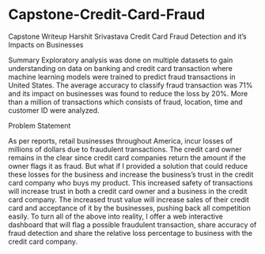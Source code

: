 # Capstone-Credit-Card-Fraud
Capstone Writeup
Harshit Srivastava
Credit Card Fraud Detection and it’s Impacts on Businesses

Summary
Exploratory analysis was done on multiple datasets to gain understanding on data on banking and credit 
card transaction where machine learning models were trained to predict fraud transactions in United States. 
The average accuracy to classify fraud transaction was 71% and its impact on businesses was found to reduce the loss by 20%. 
More than a million of transactions which consists of fraud, location, time and customer ID were analyzed.

Problem Statement

As per reports, retail businesses throughout America, incur losses of millions of dollars due to fraudulent transactions. 
The credit card owner remains in the clear since credit card companies return the amount if the owner flags it as fraud. 
But what if I provided a solution that could reduce these losses for the business and increase the business’s trust in the credit card company who buys my product. 
This increased safety of transactions will increase trust in both a credit card owner and a business in the credit card company. 
The increased trust value will increase sales of their credit card and acceptance of it by the businesses, pushing back all competition easily. 
To turn all of the above into reality, I offer a web interactive dashboard that will flag a possible fraudulent transaction, 
share accuracy of fraud detection and share the relative loss percentage to business with the credit card company.

